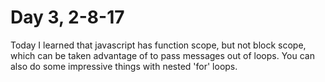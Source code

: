 # Day 3, 2-8-17

Today I learned that javascript has function scope, but not block scope, which can be taken advantage of to pass messages out of loops. You can also do some impressive things with nested 'for' loops.